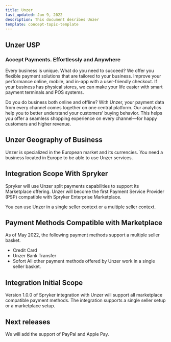```yaml
---
title: Unzer
last_updated: Jun 9, 2022
description: This document desribes Unzer
template: concept-topic-template
---
```


##  Unzer USP

### Accept Payments. Effortlessly and Anywhere
Every business is unique. What do you need to succeed?
We  offer  you  flexible  payment  solutions  that  are  tailored to your business. Improve your performance online, mobile, and in-app with a user-friendly checkout. If your business has physical stores, we can make your life easier with smart payment terminals and POS systems.

Do  you  do  business  both  online  and  offline?  With  Unzer, your payment data from every channel comes together on one central platform. Our analytics help you to better understand your customers’ buying behavior. This helps you offer a seamless shopping experience on every channel—for happy customers and higher revenue.

## Unzer Geography of Business

Unzer is specialized in the European market and its currencies. You need a business located in Europe to be able to use Unzer services.

## Integration Scope With Spryker

Spryker will use Unzer split payments capabilities to support its Marketplace offering. Unzer will become the first Payment Service Provider (PSP) compatible with Spryker Enterprise Marketplace.

You  can  use  Unzer  in  a  single  seller  context  or  a  multiple seller context.

## Payment Methods Compatible with Marketplace

As of May 2022, the following payment methods support a
multiple seller basket.
* Credit Card
* Unzer Bank Transfer
* Sofort
All other payment methods offered by Unzer work in a single seller basket.

## Integration Initial Scope

Version 1.0.0 of Spryker integration with Unzer will support all marketplace compatible payment methods. The integration supports a single seller setup or a marketplace setup.

## Next releases

We will add the support of PayPal and Apple Pay.

